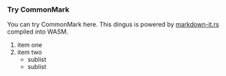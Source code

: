 ### Try CommonMark

You can try CommonMark here. This dingus is powered by
[markdown-it.rs](https://github.com/rlidwka/markdown-it.rs) compiled into WASM.

1. item one
2. item two
   - sublist
   - sublist
